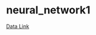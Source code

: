 # neural_network1
[Data Link]([https://drive.google.com/drive/folders/1YpJSjGgN4ajCr8lOMP2a-sSP_sdsJME5?usp=drive_link])
